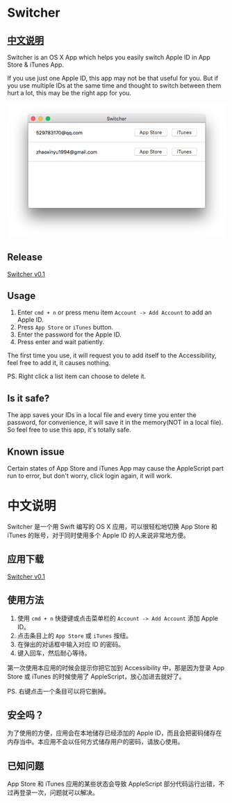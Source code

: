 # Switcher

## [中文说明](#chinese)

Switcher is an OS X App which helps you easily switch Apple ID in App Store & iTunes App.

If you use just one Apple ID, this app may not be that useful for you. But if you use multiple IDs at the same time and thought to switch between them hurt a lot, this may be the right app for you.

![](images/01.jpg)

## Release
[Switcher v0.1](https://github.com/X140Yu/Switcher/releases/tag/v0.1)

## Usage
1. Enter `cmd + n` or press menu item `Account -> Add Account` to add an Apple ID.
2. Press `App Store` or `iTunes` button.
3. Enter the password for the Apple ID.
4. Press enter and wait patiently.

The first time you use, it will request you to add itself to the Accessibility, feel free to add it, it causes nothing.

PS. Right click a list item can choose to delete it.

## Is it safe?
The app saves your IDs in a local file and every time you enter the password, for convenience, it will save it in the memory(NOT in a local file). So feel free to use this app, it's totally safe. 

## Known issue
Certain states of App Store and iTunes App may cause the AppleScript part run to error, but don't worry, click login again, it will work.

<a id="chinese"></a>
# 中文说明
Switcher 是一个用 Swift 编写的 OS X 应用，可以很轻松地切换 App Store 和 iTunes 的账号，对于同时使用多个 Apple ID 的人来说非常地方便。

## 应用下载
[Switcher v0.1](https://github.com/X140Yu/Switcher/releases/tag/v0.1)

## 使用方法
1. 使用 `cmd + n` 快捷键或点击菜单栏的 `Account -> Add Account` 添加 Apple ID。
2. 点击条目上的 `App Store` 或 `iTunes` 按纽。
3. 在弹出的对话框中输入对应 ID 的密码。
4. 键入回车，然后耐心等待。

第一次使用本应用的时候会提示你把它加到 Accessibility 中，那是因为登录 App Store 或 iTunes 的时候使用了 AppleScript，放心加进去就好了。

PS. 右键点击一个条目可以将它删掉。

## 安全吗？
为了使用的方便，应用会在本地储存已经添加的 Apple ID，而且会把密码储存在内存当中。本应用不会以任何方式储存用户的密码，请放心使用。

## 已知问题
App Store 和 iTunes 应用的某些状态会导致 AppleScript 部分代码运行出错，不过再登录一次，问题就可以解决。


